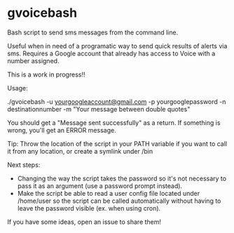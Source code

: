 gvoicebash
==========

Bash script to send sms messages from the command line.

Useful when in need of a programatic way to send quick results of alerts via sms. Requires a
Google account that already has access to Voice with a number assigned.

This is a work in progress!!


Usage:

./gvoicebash -u yourgoogleaccount@gmail.com -p yourgooglepassword -n destinationnumber -m "Your message between double quotes"

You should get a "Message sent successfully" as a return. If something is wrong, you'll get an ERROR message.

Tip: Throw the location of the script in your PATH variable if you want to call it from any location, or create a symlink under /bin


Next steps:

- Changing the way the script takes the password so it's not necessary to pass it as an argument (use a password prompt instead).
- Make the script be able to read a user config file located under /home/user so the script can be called automatically without having to leave the password visible (ex. when using cron).

If you have some ideas, open an issue to share them!